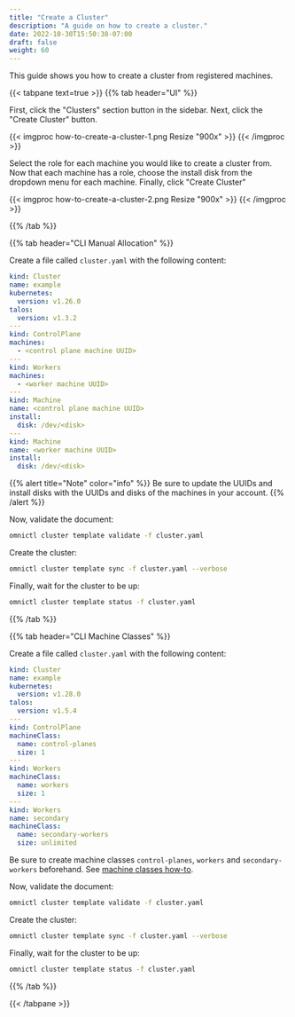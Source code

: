 ```yaml
---
title: "Create a Cluster"
description: "A guide on how to create a cluster."
date: 2022-10-30T15:50:38-07:00
draft: false
weight: 60
---
```


This guide shows you how to create a cluster from registered machines.

{{< tabpane text=true >}}
{{% tab header="UI" %}}

First, click the "Clusters" section button in the sidebar.
Next, click the "Create Cluster" button.

{{< imgproc how-to-create-a-cluster-1.png Resize "900x" >}}
{{< /imgproc >}}

Select the role for each machine you would like to create a cluster from.
Now that each machine has a role, choose the install disk from the dropdown menu for each machine.
Finally, click "Create Cluster"

{{< imgproc how-to-create-a-cluster-2.png Resize "900x" >}}
{{< /imgproc >}}

{{% /tab %}}

{{% tab header="CLI Manual Allocation" %}}

Create a file called `cluster.yaml` with the following content:

```yaml
kind: Cluster
name: example
kubernetes:
  version: v1.26.0
talos:
  version: v1.3.2
---
kind: ControlPlane
machines:
  - <control plane machine UUID>
---
kind: Workers
machines:
  - <worker machine UUID>
---
kind: Machine
name: <control plane machine UUID>
install:
  disk: /dev/<disk>
---
kind: Machine
name: <worker machine UUID>
install:
  disk: /dev/<disk>
```

{{% alert title="Note" color="info" %}}
Be sure to update the UUIDs and install disks with the UUIDs and disks of the machines in your account.
{{% /alert %}}

Now, validate the document:

```bash
omnictl cluster template validate -f cluster.yaml
```

Create the cluster:

```bash
omnictl cluster template sync -f cluster.yaml --verbose
```

Finally, wait for the cluster to be up:

```bash
omnictl cluster template status -f cluster.yaml
```

{{% /tab %}}

{{% tab header="CLI Machine Classes" %}}

Create a file called `cluster.yaml` with the following content:

```yaml
kind: Cluster
name: example
kubernetes:
  version: v1.28.0
talos:
  version: v1.5.4
---
kind: ControlPlane
machineClass:
  name: control-planes
  size: 1
---
kind: Workers
machineClass:
  name: workers
  size: 1
---
kind: Workers
name: secondary
machineClass:
  name: secondary-workers
  size: unlimited
```

Be sure to create machine classes `control-planes`, `workers` and `secondary-workers` beforehand. See [machine classes how-to](/docs/how-to-guides/how-to-create-machine-classes/).

Now, validate the document:

```bash
omnictl cluster template validate -f cluster.yaml
```

Create the cluster:

```bash
omnictl cluster template sync -f cluster.yaml --verbose
```

Finally, wait for the cluster to be up:

```bash
omnictl cluster template status -f cluster.yaml
```

{{% /tab %}}

{{< /tabpane >}}
